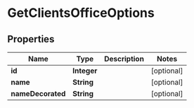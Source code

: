 

# GetClientsOfficeOptions

## Properties

Name | Type | Description | Notes
------------ | ------------- | ------------- | -------------
**id** | **Integer** |  |  [optional]
**name** | **String** |  |  [optional]
**nameDecorated** | **String** |  |  [optional]



